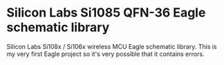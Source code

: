 # Silicon Labs Si1085 QFN-36 Eagle schematic library

Silicon Labs Si108x / Si106x wireless MCU Eagle schematic library. This is my very first Eagle project so it's very possible that it contains errors. 
